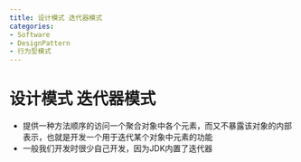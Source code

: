 ```yaml
---
title: 设计模式 迭代器模式
categories:
- Software
- DesignPattern
- 行为型模式
---
```

# 设计模式 迭代器模式

- 提供一种方法顺序的访问一个聚合对象中各个元素，而又不暴露该对象的内部表示，也就是开发一个用于迭代某个对象中元素的功能
- 一般我们开发时很少自己开发，因为JDK内置了迭代器